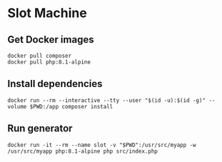 # Slot Machine

## Get Docker images

	docker pull composer
	docker pull php:8.1-alpine

## Install dependencies

	docker run --rm --interactive --tty --user "$(id -u):$(id -g)" --volume $PWD:/app composer install

## Run generator
	
	docker run -it --rm --name slot -v "$PWD":/usr/src/myapp -w /usr/src/myapp php:8.1-alpine php src/index.php
